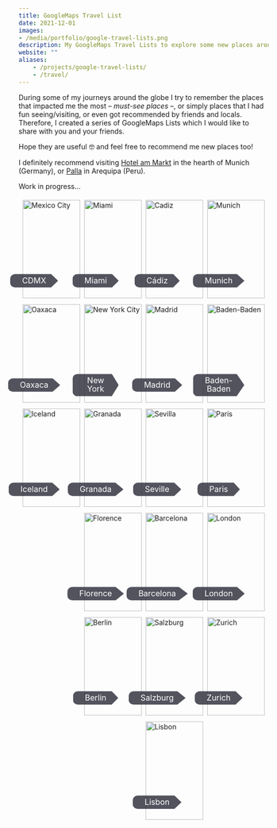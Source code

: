 ```yaml
---
title: GoogleMaps Travel List
date: 2021-12-01
images:
- /media/portfolio/google-travel-lists.png
description: My GoogleMaps Travel Lists to explore some new places around the globe.
website: ""
aliases:
    - /projects/google-travel-lists/
    - /travel/
---
```


During some of my journeys around the globe I try to remember the places that impacted me the most – _must-see places_ –, or simply places that I had fun seeing/visiting, or even got recommended by friends and locals. Therefore, I created a series of GoogleMaps Lists which I would like to share with you and your friends.

Hope they are useful 🤓 and feel free to recommend me new places too!

I definitely recommend visiting [Hotel am Markt](https://www.hotel-am-markt.eu/) in the hearth of Munich (Germany), or [Palla](https://www.palla.pe/) in Arequipa (Peru).

Work in progress...

<!-- STYLESHEET CSS -->

<style>
  div {
    box-sizing: border-box !important;
  }

  img {
    margin-bottom: 0.5em !important;
  }

  .travel_row_img_grid {
    display: -ms-flexbox;
    display: flex;
    -ms-flex-wrap: wrap;
    flex-wrap: wrap;
    padding: 0 4px;
  }

  .travel_column_img_grid {
    -ms-flex: 25%;
    flex: 25%;
    max-width: 25%;
    padding: 0 4px;
  }

  .travel_column_img_grid img {
    margin-top: 5px;
    vertical-align: middle;
    width: 100%;
  }

  @media screen and (max-width: 800px) {
    .travel_column_img_grid {
      -ms-flex: 50%;
      flex: 50%;
      max-width: 50%;
    }

    .travel_container_img_grid .button-class {
      color: white;
      font-size: 16px;
      line-height: 1.1;
    }
  }

  @media screen and (max-width: 600px) {
    .travel_column_img_grid {
      -ms-flex: 100%;
      flex: 100%;
      max-width: 100%;
    }

    .travel_container_img_grid .button-class {
      color: white;
      font-size: 18px;
      line-height: 1.1;
    }
  }

  .travel_container_img_grid {
    position: relative;
    width: 100%;
    max-width: 400px;
  }

  .travel_container_img_grid img {
    width: 100%;
    height: auto;
  }

  .travel_container_img_grid .button-class {
    position: absolute;
    top: 80%;
    left: 20%;
    transform: translate(-50%, -50%);
    -ms-transform: translate(-50%, -50%);
    background-color: rgb(40, 42, 54, 0.8);
    color: white;
    font-size: 16px;
    line-height: 1.1;
    padding: 5px 24px;
    border: none;
    cursor: pointer;
    border-radius: 10px;
    text-align: center;
    clip-path: polygon(0% 0%, 85% 0%, 100% 50%, 85% 100%, 0% 100%);
  }

  .travel_container_img_grid .button-class:hover {
    background-color: rgb(41, 98, 255, 0.9);
    cursor: pointer;
  }
</style>

<div class="travel_row_img_grid">
  <div class="travel_column_img_grid">
    <a href="https://goo.gl/maps/xweG7kQr8jq8omd36" target="_blank" rel="noreferrer nofollow external">
    <div class="travel_container_img_grid">
      <img src="/media/gmaps-images/cdmx-mexico.webp" alt="Mexico City">
        <div class="button-class">CDMX</div>
    </div>
    </a>
    <a href="https://goo.gl/maps/YGVFEnzAQyd8rTt17" target="_blank" rel="noreferrer nofollow external">
    <div class="travel_container_img_grid">
      <img src="/media/gmaps-images/oaxaca-mexico.webp" alt="Oaxaca">
        <div class="button-class">Oaxaca</div>
    </div>
    </a>
    <a href="https://goo.gl/maps/Rmu2vJUvN9Y8a6bV9" target="_blank" rel="noreferrer nofollow external">
    <div class="travel_container_img_grid">
      <img src="/media/gmaps-images/iceland-country.webp" alt="Iceland">
        <div class="button-class">Iceland</div>
    </div>
    </a>
  </div>

  <div class="travel_column_img_grid">
  <a href="https://goo.gl/maps/1JEc36CbsZi9HZw27" target="_blank" rel="noreferrer nofollow external">
    <div class="travel_container_img_grid">
      <img src="/media/gmaps-images/miami-usa.webp" alt="Miami">
        <div class="button-class">Miami</div>
    </div>
    </a>
    <a href="https://goo.gl/maps/qvcjPQ7uvk4XVBKm7" target="_blank" rel="noreferrer nofollow external">
    <div class="travel_container_img_grid">
      <img src="/media/gmaps-images/newyork-usa.webp" alt="New York City">
        <div class="button-class">New York</div>
    </div>
    </a>
    <a href="https://goo.gl/maps/6yRd5DN27anUrUYA7" target="_blank" rel="noreferrer nofollow external">
    <div class="travel_container_img_grid">
      <img src="/media/gmaps-images/granada.webp" alt="Granada">
        <div class="button-class">Granada</div>
    </div>
    </a>
    <a href="https://goo.gl/maps/5K2mFWgBtBV84AaA7" target="_blank" rel="noreferrer nofollow external">
    <div class="travel_container_img_grid">
      <img src="/media/gmaps-images/florence.webp" alt="Florence">
        <div class="button-class">Florence</div>
    </div>
    </a>
    <a href="https://goo.gl/maps/8QbYc92sPVZwr8MLA" target="_blank" rel="noreferrer nofollow external">
    <div class="travel_container_img_grid">
      <img src="/media/gmaps-images/berlin.webp" alt="Berlin">
        <div class="button-class">Berlin</div>
    </div>
    </a>
  </div>

  <div class="travel_column_img_grid">
  <a href="https://goo.gl/maps/n4KSVZf3ekJ84hjR7" target="_blank" rel="noreferrer nofollow external">
    <div class="travel_container_img_grid">
      <img src="/media/gmaps-images/cadiz-spain.webp" alt="Cadiz">
        <div class="button-class">Cádiz</div>
    </div>
    </a>
    <a href="https://goo.gl/maps/uVDZCEa1vLotgps78" target="_blank" rel="noreferrer nofollow external">
    <div class="travel_container_img_grid">
      <img src="/media/gmaps-images/madrid-spain.webp" alt="Madrid">
        <div class="button-class">Madrid</div>
    </div>
    </a>
    <a href="https://goo.gl/maps/hgW4NTkVMnJECMa48" target="_blank" rel="noreferrer nofollow external">
    <div class="travel_container_img_grid">
      <img src="/media/gmaps-images/seville-spain.webp" alt="Sevilla">
        <div class="button-class">Seville</div>
    </div>
    </a>
    <a href="https://goo.gl/maps/nTyJNb5FmzRLmDya6" target="_blank" rel="noreferrer nofollow external">
    <div class="travel_container_img_grid">
      <img src="/media/gmaps-images/barcelona-spain.webp" alt="Barcelona">
        <div class="button-class">Barcelona</div>
    </div>
    </a>
    <a href="https://goo.gl/maps/R5pfav5PYXFutu5ZA" target="_blank" rel="noreferrer nofollow external">
    <div class="travel_container_img_grid">
      <img src="/media/gmaps-images/salzburg-austria.webp" alt="Salzburg">
        <div class="button-class">Salzburg</div>
    </div>
    </a>
    <a href="https://goo.gl/maps/EJLfYTQYK52T8v9i6" target="_blank" rel="noreferrer nofollow external">
    <div class="travel_container_img_grid">
      <img src="/media/gmaps-images/lisbon-portugal.webp" alt="Lisbon">
        <div class="button-class">Lisbon</div>
    </div>
    </a>
  </div>

  <div class="travel_column_img_grid">
  <a href="https://goo.gl/maps/KmzMJEcfaZ5vkoNy6" target="_blank" rel="noreferrer nofollow external">
    <div class="travel_container_img_grid">
      <img src="/media/gmaps-images/munich-germany.webp" alt="Munich">
        <div class="button-class">Munich</div>
    </div>
    </a>
    <a href="https://goo.gl/maps/4FGi7FsyRsE4spNM8" target="_blank" rel="noreferrer nofollow external">
    <div class="travel_container_img_grid">
      <img src="/media/gmaps-images/baden-baden-germany.webp" alt="Baden-Baden">
        <div class="button-class">Baden-Baden</div>
    </div>
    </a>
    <a href="https://goo.gl/maps/CEKdSx2KLyCCzdT86" target="_blank" rel="noreferrer nofollow external">
    <div class="travel_container_img_grid">
      <img src="/media/gmaps-images/paris-france.webp" alt="Paris">
        <div class="button-class">Paris</div>
    </div>
    </a>
    <a href="https://goo.gl/maps/KAUGawBPehRiiXxf8" target="_blank" rel="noreferrer nofollow external">
    <div class="travel_container_img_grid">
      <img src="/media/gmaps-images/london-uk.webp" alt="London">
        <div class="button-class">London</div>
    </div>
    </a>
    <a href="https://goo.gl/maps/pLRcEdderVNTi7c26" target="_blank" rel="noreferrer nofollow external">
    <div class="travel_container_img_grid">
      <img src="/media/gmaps-images/zurich-switzerland.webp" alt="Zurich">
        <div class="button-class">Zurich</div>
    </div>
    </a>
  </div>

</div>
